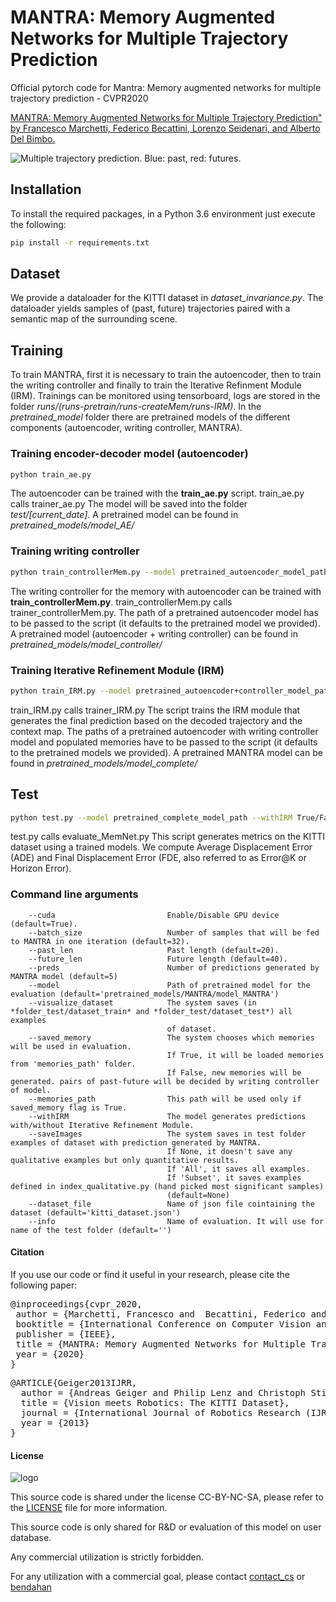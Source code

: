 # MANTRA: Memory Augmented Networks for Multiple Trajectory Prediction

Official pytorch code for Mantra: Memory augmented networks for multiple trajectory prediction - CVPR2020

[MANTRA: Memory Augmented Networks for Multiple Trajectory Prediction" by Francesco Marchetti, Federico Becattini, Lorenzo Seidenari, and Alberto Del Bimbo.](https://openaccess.thecvf.com/content_CVPR_2020/papers/Marchetti_MANTRA_Memory_Augmented_Networks_for_Multiple_Trajectory_Prediction_CVPR_2020_paper.pdf)

![Multiple trajectory prediction. Blue: past, red: futures.][gif]

[gif]: https://github.com/Marchetz/MANTRA-CVPR20/blob/master/mantra.gif "MANTRA"

## Installation
To install the required packages, in a Python 3.6 environment just execute the following: 
```bash
pip install -r requirements.txt
```

## Dataset
We provide a dataloader for the KITTI dataset in *dataset_invariance.py*. The dataloader yields samples of (past, future) trajectories paired with a semantic map of the surrounding scene.

## Training
To train MANTRA, first it is necessary to train the autoencoder, then to train the writing controller and finally to train the Iterative
Refinment Module (IRM).
Trainings can be monitored using tensorboard, logs are stored in the folder *runs/(runs-pretrain/runs-createMem/runs-IRM)*.
In the *pretrained_model* folder there are pretrained models of the different components (autoencoder, writing controller, MANTRA).

### Training encoder-decoder model (autoencoder)
```bash
python train_ae.py
```
The autoencoder can be trained with the **train_ae.py** script. train_ae.py calls trainer_ae.py
The model will be saved into the folder *test/[current_date]*.
A pretrained model can be found in *pretrained_models/model_AE/*

### Training writing controller
```bash
python train_controllerMem.py --model pretrained_autoencoder_model_path
```
The writing controller for the memory with autoencoder can be trained with **train_controllerMem.py**.
train_controllerMem.py calls trainer_controllerMem.py.
The path of a pretrained autoencoder model has to be passed to the script (it defaults to the pretrained model we provided).
A pretrained model (autoencoder + writing controller) can be found in *pretrained_models/model_controller/*

### Training Iterative Refinement Module (IRM)
```bash
python train_IRM.py --model pretrained_autoencoder+controller_model_path
```
train_IRM.py calls trainer_IRM.py
The script trains the IRM module that generates the final prediction based on the decoded trajectory and the context map.
The paths of a pretrained autoencoder with writing controller model and populated memories have to be passed to the script (it defaults to the
pretrained models we provided).
A pretrained MANTRA model can be found in *pretrained_models/model_complete/*


## Test
```bash
python test.py --model pretrained_complete_model_path --withIRM True/False --saved_memory True/False
```
test.py calls evaluate_MemNet.py
This script generates metrics on the KITTI dataset using a trained models. We compute Average Displacement Error (ADE) and Final Displacement Error (FDE, also referred to as Error@K or Horizon Error).

### Command line arguments
```
    --cuda                         Enable/Disable GPU device (default=True).
    --batch_size                   Number of samples that will be fed to MANTRA in one iteration (default=32).
    --past_len                     Past length (default=20).
    --future_len                   Future length (default=40).
    --preds                        Number of predictions generated by MANTRA model (default=5)
    --model                        Path of pretrained model for the evaluation (default='pretrained_models/MANTRA/model_MANTRA')
    --visualize_dataset            The system saves (in *folder_test/dataset_train* and *folder_test/dataset_test*) all examples
                                   of dataset.
    --saved_memory                 The system chooses which memories will be used in evaluation.
                                   If True, it will be loaded memories from 'memories_path' folder.
                                   If False, new memories will be generated. pairs of past-future will be decided by writing controller of model.
    --memories_path                This path will be used only if saved_memory flag is True.
    --withIRM                      The model generates predictions with/without Iterative Refinement Module.
    --saveImages                   The system saves in test folder examples of dataset with prediction generated by MANTRA.
                                   If None, it doesn't save any qualitative examples but only quantitative results.
                                   If 'All', it saves all examples.
                                   If 'Subset', it saves examples defined in index_qualitative.py (hand picked most significant samples)
                                   (default=None)
    --dataset_file                 Name of json file cointaining the dataset (default='kitti_dataset.json')
    --info                         Name of evaluation. It will use for name of the test folder (default='')

```


#### Citation

If you use our code or find it useful in your research, please cite the following paper:


<pre class='bibtex'>
@inproceedings{cvpr_2020,
 author = {Marchetti, Francesco and  Becattini, Federico and Seidenari, Lorenzo and Del Bimbo, Alberto},
 booktitle = {International Conference on Computer Vision and Pattern Recognition (CVPR)},
 publisher = {IEEE},
 title = {MANTRA: Memory Augmented Networks for Multiple Trajectory Prediction},
 year = {2020}
}
</pre>

<pre class='bibtex'>
@ARTICLE{Geiger2013IJRR,
  author = {Andreas Geiger and Philip Lenz and Christoph Stiller and Raquel Urtasun},
  title = {Vision meets Robotics: The KITTI Dataset},
  journal = {International Journal of Robotics Research (IJRR)},
  year = {2013}
}
</pre>

#### License

![logo](logo-imra.png)

This source code is shared under the license CC-BY-NC-SA, please refer to the [LICENSE](LICENSE) file for more information.

This source code is only shared for R&D or evaluation of this model on user database.

Any commercial utilization is strictly forbidden.

For any utilization with a commercial goal, please contact [contact_cs](mailto:contact_cs@imra-europe.com) or [bendahan](mailto:bendahan@imra-europe.com)
